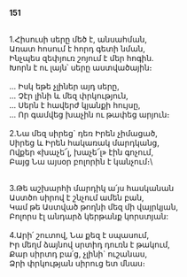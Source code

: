 **151**

\
1.Հիսուսի սերը մեծ է, անսահման,\
Առատ հոսում է հորդ գետի նման,\
Ինչպես զեփյուռ շոյում է մեր հոգին.\
Խորն է ու լայն՝ սերը աստվածային։\
\
 ... Իսկ եթե չլիներ այդ սերը,\
 ... Չէր լինի և մեզ փրկություն,\
 ... Սերն է հավերժ կյանքի հույսը,\
 ... Որ գամվեց խաչին ու թափեց արյուն։\
\
2.Նա մեզ սիրեց` դեռ Իրեն չիմացած,\
Սիրեց և Իրեն հակառակ մարդկանց,\
Ովքեր «խաչե՜լ, խաչե՜լ» էին գոչում,\
Բայց Նա այսօր բոլորին է կանչում։\

\
3.Թե աշխարհի մարդիկ ա՛յս հասկանան\
Աստծո սիրով է շնչում ամեն բան,\
Կամ թե Աստված թողնի մեզ մի վայրկյան,\
Բոլորս էլ անդարձ կերթանք կորստյան:\
\
4.Արի՛ շուտով, Նա քեզ է սպասում,\
Իր մեղմ ձայնով սրտիդ դուռն է թակում,\
Քար սիրտդ բա՛ց, չլինի` ուշանաս,\
Ձրի փրկության սիրուց ետ մնաս։
